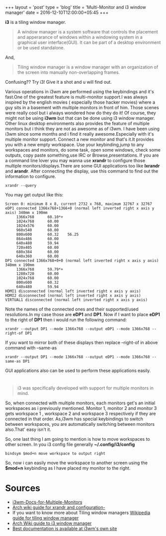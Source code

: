 +++
layout = 'post'
type = 'blog'
title = 'Multi-Monitor and i3 window manager'
date = 2016-12-10T12:00:00+05:45
+++

**i3** is a tiling window manager.

> A window manager is a system software that controls the placement and apperarance of windows within 
> a windowing system in a graphical user interface(GUI). It can be part of a desktop environment or be used standalone.

<!--more-->
And, 

> Tiling window manager is a window manager with an organization of the screen into manually non-overlapping frames.

Confusing?? Try i3! Give it a shot and u will find out.

Various operations in i3wm are performed using the keybindings and it's fast.One of the greatest feature is multi-monitor 
support.I was always inspired by the english movies ( especially those hacker movies) where a guy sits in a basement 
with multiple monitors in front of him. Those scenes were really cool but i always wondered how do they do it!
Of course, they might not be using **i3wm** but that can be done using i3 window manager.
Other linux desktop environments also provides the feature of multiple monitors but i think they are not as awesome as of 
i3wm.
I have been using i3wm since some months and i find it really awesome.Especially with it's multiple monitor support.
Connect a new monitor and that's it.It provides you with a new empty workspace.
Use your keybinding,jump to any workspaces and monitors, do some task, open some windows, check some outputs, copy paste something,use IRC or Browse,presentations.
If you are a command line lover you may wanna use **xrandr** to configure those multiple monitors/displays.There are some GUI 
applications too like **lxrandr** and **arandr**.
After connecting the display, use this command to find out the information to configure.

    xrandr --query

You may get output like this:

    Screen 0: minimum 8 x 8, current 2732 x 768, maximum 32767 x 32767
    eDP1 connected 1366x768+1366+0 (normal left inverted right x axis y axis) 340mm x 190mm
    	 1366x768      60.10*+
    	 1024x768      60.00
    	 1024x576      60.00
    	 960x540       60.00
    	 800x600       60.32    56.25
    	 864x486       60.00
    	 640x480       59.94
    	 720x405       60.00
    	 680x384       60.00
    	 640x360       60.00
    DP1 connected 1366x768+0+0 (normal left inverted right x axis y axis) 340mm x 190mm
    	 1366x768      59.79*+
    	 1280x720      60.00
    	 1024x768      60.00
    	 800x600       60.32
    	 640x480       59.94
    HDMI1 disconnected (normal left inverted right x axis y axis)
    HDMI2 disconnected (normal left inverted right x axis y axis)
    VIRTUAL1 disconnected (normal left inverted right x axis y axis)

Note the names of the connected ones and their supported/used resolutions.In my case those are **eDP1** and **DP1**.
Now if I want to place **eDP1** to the right of **DP1** then i would run the following command: 

    xrandr --output DP1 --mode 1366x768 --output eDP1 --mode 1366x768 --right-of DP1 

If you want to mirror both of these displays then replace &#x2013;right-of in above command with &#x2013;same-as 

    xrandr --output DP1 --mode 1366x768 --output eDP1 --mode 1366x768 --same-as DP1 

GUI applications also can be used to perform these applications easily.


# 

> i3 was specifically developed with support for multiple monitors in mind.

So, when connected with multiple monitors, each monitors get's an initial workspaces as i previously mentioned.
Monitor 1, monitor 2 and monitor 3 gets workspace 1 , workspace 2 and workspace 3 respectively if they are connected in that order.
As,i3wm has special keybindings to switch between workspaces, you are automatically switching between monitors also.That'
easy isn't it.

So, one last thing I am going to mention is how to move workspaces to other screen. 
In you i3 config file generally **~/.config/i3/config** 

    bindsym $mod+n move workspace to output right

So, now i can easily move the workspace to another screen using the **$mod+n** keybinding as I have placed my monitor to the right.


# Sources

-   [i3wm-Docs-for-Multiple-Monitors](http://i3wm.org/docs/userguide.html#multi_monitor)
-   [Arch wiki guide for xrandr and configuration- ](https://wiki.archlinux.org/index.php/xrandr)
-   If you want to know more about Tiling window managers [Wikipedia guide for tiling window manager](https://en.wikipedia.org/wiki/Tiling_window_manager)
-   [Arch Wiki guide to i3 window manager](https://wiki.archlinux.org/index.php/i3)
-   [Best documentation is available at i3wm's own site](https://i3wm.org/)
